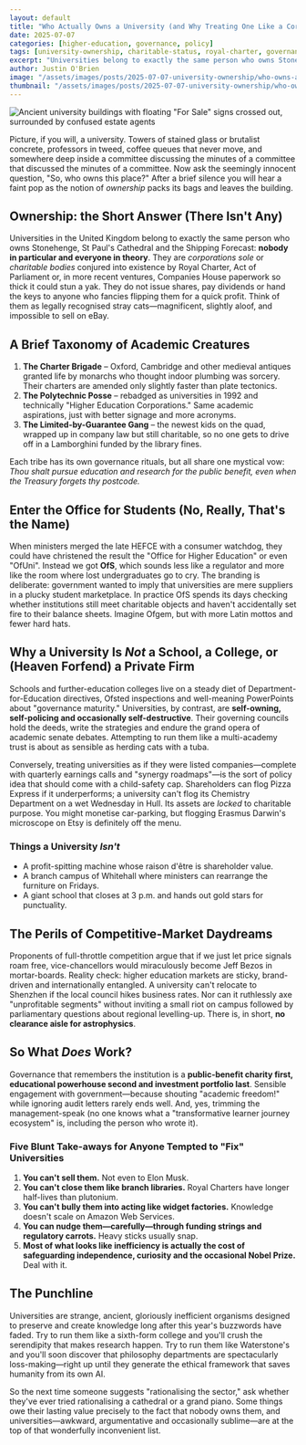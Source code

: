 ```yaml
---
layout: default
title: "Who Actually Owns a University (and Why Treating One Like a Corner Shop Is a Terrible Idea)"
date: 2025-07-07
categories: [higher-education, governance, policy]
tags: [university-ownership, charitable-status, royal-charter, governance, OfS, university-autonomy, public-benefit]
excerpt: "Universities belong to exactly the same person who owns Stonehenge and the Shipping Forecast: nobody in particular and everyone in theory. They're magnificent, slightly aloof, and impossible to sell on eBay."
author: Justin O'Brien
image: "/assets/images/posts/2025-07-07-university-ownership/who-owns-a-university.jpg"
thumbnail: "/assets/images/posts/2025-07-07-university-ownership/who-owns-a-university.jpg"
---
```


![Ancient university buildings with floating "For Sale" signs crossed out, surrounded by confused estate agents](/assets/images/posts/2025-07-05-university-ownership/who-owns-university.jpg)

Picture, if you will, a university. Towers of stained glass or brutalist concrete, professors in tweed, coffee queues that never move, and somewhere deep inside a committee discussing the minutes of a committee that discussed the minutes of a committee. Now ask the seemingly innocent question, "So, who owns this place?" After a brief silence you will hear a faint pop as the notion of *ownership* packs its bags and leaves the building.

## Ownership: the Short Answer (There Isn't Any)

Universities in the United Kingdom belong to exactly the same person who owns Stonehenge, St Paul's Cathedral and the Shipping Forecast: **nobody in particular and everyone in theory**. They are *corporations sole* or *charitable bodies* conjured into existence by Royal Charter, Act of Parliament or, in more recent ventures, Companies House paperwork so thick it could stun a yak. They do not issue shares, pay dividends or hand the keys to anyone who fancies flipping them for a quick profit. Think of them as legally recognised stray cats—magnificent, slightly aloof, and impossible to sell on eBay.

## A Brief Taxonomy of Academic Creatures

1. **The Charter Brigade** – Oxford, Cambridge and other medieval antiques granted life by monarchs who thought indoor plumbing was sorcery. Their charters are amended only slightly faster than plate tectonics.
2. **The Polytechnic Posse** – rebadged as universities in 1992 and technically "Higher Education Corporations." Same academic aspirations, just with better signage and more acronyms.
3. **The Limited-by-Guarantee Gang** – the newest kids on the quad, wrapped up in company law but still charitable, so no one gets to drive off in a Lamborghini funded by the library fines.

Each tribe has its own governance rituals, but all share one mystical vow: *Thou shalt pursue education and research for the public benefit, even when the Treasury forgets thy postcode.*

## Enter the Office for Students (No, Really, That's the Name)

When ministers merged the late HEFCE with a consumer watchdog, they could have christened the result the "Office for Higher Education" or even "OfUni". Instead we got **OfS**, which sounds less like a regulator and more like the room where lost undergraduates go to cry. The branding is deliberate: government wanted to imply that universities are mere suppliers in a plucky student marketplace. In practice OfS spends its days checking whether institutions still meet charitable objects and haven't accidentally set fire to their balance sheets. Imagine Ofgem, but with more Latin mottos and fewer hard hats.

## Why a University Is *Not* a School, a College, or (Heaven Forfend) a Private Firm

Schools and further-education colleges live on a steady diet of Department-for-Education directives, Ofsted inspections and well-meaning PowerPoints about "governance maturity." Universities, by contrast, are **self-owning, self-policing and occasionally self-destructive**. Their governing councils hold the deeds, write the strategies and endure the grand opera of academic senate debates. Attempting to run them like a multi-academy trust is about as sensible as herding cats with a tuba.

Conversely, treating universities as if they were listed companies—complete with quarterly earnings calls and "synergy roadmaps"—is the sort of policy idea that should come with a child-safety cap. Shareholders can flog Pizza Express if it underperforms; a university can't flog its Chemistry Department on a wet Wednesday in Hull. Its assets are *locked* to charitable purpose. You might monetise car-parking, but flogging Erasmus Darwin's microscope on Etsy is definitely off the menu.

### Things a University *Isn't*

- A profit-spitting machine whose raison d'être is shareholder value.
- A branch campus of Whitehall where ministers can rearrange the furniture on Fridays.
- A giant school that closes at 3 p.m. and hands out gold stars for punctuality.

## The Perils of Competitive-Market Daydreams

Proponents of full-throttle competition argue that if we just let price signals roam free, vice-chancellors would miraculously become Jeff Bezos in mortar-boards. Reality check: higher education markets are sticky, brand-driven and internationally entangled. A university can't relocate to Shenzhen if the local council hikes business rates. Nor can it ruthlessly axe "unprofitable segments" without inviting a small riot on campus followed by parliamentary questions about regional levelling-up. There is, in short, **no clearance aisle for astrophysics**.

## So What *Does* Work?

Governance that remembers the institution is a **public-benefit charity first, educational powerhouse second and investment portfolio last**. Sensible engagement with government—because shouting "academic freedom!" while ignoring audit letters rarely ends well. And, yes, trimming the management-speak (no one knows what a "transformative learner journey ecosystem" is, including the person who wrote it).

### Five Blunt Take-aways for Anyone Tempted to "Fix" Universities

1. **You can't sell them.** Not even to Elon Musk.
2. **You can't close them like branch libraries.** Royal Charters have longer half-lives than plutonium.
3. **You can't bully them into acting like widget factories.** Knowledge doesn't scale on Amazon Web Services.
4. **You can nudge them—carefully—through funding strings and regulatory carrots.** Heavy sticks usually snap.
5. **Most of what looks like inefficiency is actually the cost of safeguarding independence, curiosity and the occasional Nobel Prize.** Deal with it.

## The Punchline

Universities are strange, ancient, gloriously inefficient organisms designed to preserve and create knowledge long after this year's buzzwords have faded. Try to run them like a sixth-form college and you'll crush the serendipity that makes research happen. Try to run them like Waterstone's and you'll soon discover that philosophy departments are spectacularly loss-making—right up until they generate the ethical framework that saves humanity from its own AI.

So the next time someone suggests "rationalising the sector," ask whether they've ever tried rationalising a cathedral or a grand piano. Some things owe their lasting value precisely to the fact that nobody owns them, and universities—awkward, argumentative and occasionally sublime—are at the top of that wonderfully inconvenient list.
